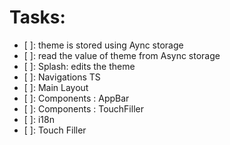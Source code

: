 # Tasks:

- [ ]: theme is stored using Aync storage
- [ ]: read the value of theme from Async storage
- [ ]: Splash: edits the theme
- [ ]: Navigations TS
- [ ]: Main Layout
- [ ]: Components : AppBar
- [ ]: Components : TouchFiller
- [ ]: i18n
- [ ]: Touch Filler
